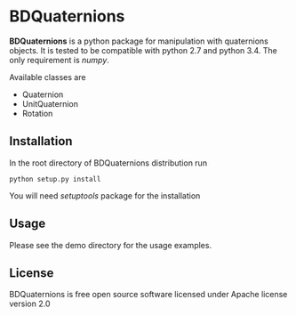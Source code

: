 # BDQuaternions

**BDQuaternions** is a python package for manipulation with quaternions objects.
It is tested to be compatible with python 2.7 and python 3.4. The only requirement is *numpy*.

Available classes are
* Quaternion
* UnitQuaternion
* Rotation

## Installation

In the root directory of BDQuaternions distribution run
```shell
python setup.py install
```
You will need *setuptools* package for the installation
## Usage

Please see the demo directory for the usage examples.

## License

BDQuaternions is free open source software licensed under Apache license version 2.0
